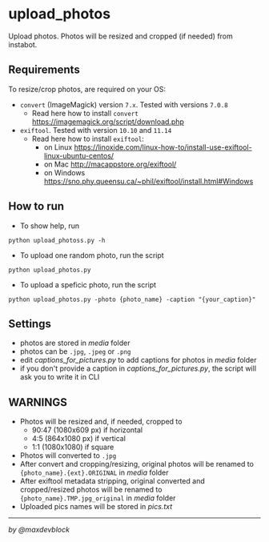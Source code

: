 # upload_photos
Upload photos. Photos will be resized and cropped (if needed) from instabot.

## Requirements
To resize/crop photos, are required on your OS:
- `convert` (ImageMagick) version `7.x`. Tested with versions `7.0.8`
  - Read here how to install `convert` https://imagemagick.org/script/download.php
- `exiftool`. Tested with version `10.10` and `11.14`
  - Read here how to install `exiftool`:
    - on Linux https://linoxide.com/linux-how-to/install-use-exiftool-linux-ubuntu-centos/
    - on Mac http://macappstore.org/exiftool/
    - on Windows https://sno.phy.queensu.ca/~phil/exiftool/install.html#Windows

## How to run
- To show help, run
```
python upload_photoss.py -h
```
- To upload one random photo, run the script
```
python upload_photos.py
```
- To upload a speficic photo, run the script
```
python upload_photos.py -photo {photo_name} -caption "{your_caption}"
```

## Settings
- photos are stored in _media_ folder
- photos can be `.jpg`, `.jpeg` or `.png`
- edit _captions_for_pictures.py_ to add captions for photos in _media_ folder
- if you don't provide a caption in _captions_for_pictures.py_, the script will ask you to write it in CLI

## WARNINGS
- Photos will be resized and, if needed, cropped to
  - 90:47 (1080x609 px) if horizontal
  - 4:5 (864x1080 px) if vertical
  - 1:1 (1080x1080) if square
- Photos will converted to `.jpg`
- After convert and cropping/resizing, original photos will be renamed to `{photo_name}.{ext}.ORIGINAL` in _media_ folder
- After exiftool metadata stripping, original converted and cropped/resized photos will be renamed to `{photo_name}.TMP.jpg_original` in _media_ folder
- Uploaded pics names will be stored in _pics.txt_
___
_by @maxdevblock_
